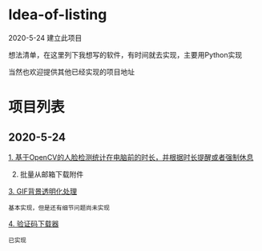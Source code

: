 # Idea-of-listing
2020-5-24 建立此项目

想法清单，在这里列下我想写的软件，有时间就去实现，主要用Python实现

当然也欢迎提供其他已经实现的项目地址

# 项目列表

## 2020-5-24

[1. 基于OpenCV的人脸检测统计在电脑前的时长，并根据时长提醒或者强制休息 ](https://github.com/Crazydear/Idea-of-listing/blob/master/%E9%A1%B9%E7%9B%AE/1.%E4%BA%BA%E8%84%B8%E6%A3%80%E6%B5%8B.py)


2. 批量从邮箱下载附件

[3. GIF背景透明化处理](https://github.com/Crazydear/Idea-of-listing/blob/master/%E9%A1%B9%E7%9B%AE/3.GIF%E8%83%8C%E6%99%AF%E9%80%8F%E6%98%8E%E5%8C%96.py)     

    基本实现，但是还有细节问题尚未实现
    
[4. 验证码下载器](https://github.com/Crazydear/Techno-share/blob/master/Python/%E9%AA%8C%E8%AF%81%E7%A0%81%E4%B8%8B%E8%BD%BD%E5%99%A8.py)      

    已实现

    
